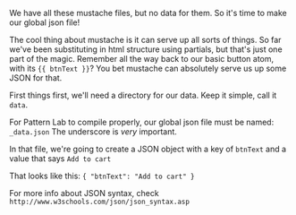 We have all these mustache files, but no data for them.
So it's time to make our global json file!

The cool thing about mustache is it can serve up all sorts of things.
So far we've been substituting in html structure using partials, but that's just one part of the magic.
Remember all the way back to our basic button atom, with its `{{ btnText }}`?
You bet mustache can absolutely serve us up some JSON for that.

First things first, we'll need a directory for our data.
Keep it simple, call it `data`.

For Pattern Lab to compile properly, our global json file must be named: `_data.json`
The underscore is _very_ important.

In that file, we're going to create a JSON object with a key of `btnText` and a value that says `Add to cart`

That looks like this:
`
{
  "btnText": "Add to cart"
}
`

For more info about JSON syntax, check `http://www.w3schools.com/json/json_syntax.asp`